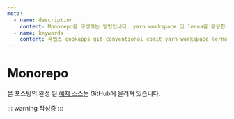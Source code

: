 ```yaml
---
meta:
  - name: description
    content: Monorepo를 구성하는 방법입니다. yarn workspace 및 lerna를 활용합니다.
  - name: keywords
    content: 쿡앱스 cookapps git conventional comit yarn workspace lerna semver changelog 자동화
---
```


# Monorepo

본 포스팅의 완성 된 [예제 소스](https://github.com/cookpi/example-monorepo.git)는 GitHub에 올려져 있습니다.

::: warning
작성중
:::

